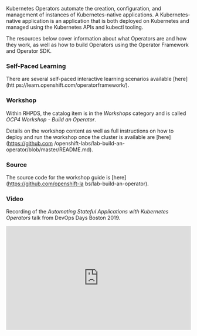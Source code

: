 Kubernetes Operators automate the creation, configuration, and management of 
instances of Kubernetes-native applications. A Kubernetes-native application 
is an application that is both deployed on Kubernetes and managed using the 
Kubernetes APIs and kubectl tooling.

The resources below cover information about what Operators are and how they 
work, as well as how to build Operators using the Operator Framework and 
Operator SDK.

### Self-Paced Learning
There are several self-paced interactive learning scenarios available [here](htt
ps://learn.openshift.com/operatorframework/).

### Workshop
Within RHPDS, the catalog item is in the _Workshops_ category and is called 
_OCP4 Workshop - Build an Operator_. 

Details on the workshop content as well as full instructions on how to deploy 
and run the workshop once the cluster is available are [here](https://github.com
/openshift-labs/lab-build-an-operator/blob/master/README.md).

### Source
The source code for the workshop guide is [here](https://github.com/openshift-la
bs/lab-build-an-operator).

### Video
Recording of the _Automating Stateful Applications with Kubernetes Operators_ 
talk from DevOps Days Boston 2019.

<div style="
    position: relative; 
    padding-bottom: 56.25%; 
    margin-bottom: 2em;
    height: 0; 
    overflow: hidden; 
    max-width: 100%; 
    height: auto;">
    <iframe 
        src="https://www.youtube.com/embed/0V0fsZZ5DzM" 
        frameborder="0" 
        allowfullscreen 
        style="
            position: absolute; 
            top: 0; 
            left: 0; 
            width: 100%; 
            height: 100%;
        ">
    </iframe>
</div>